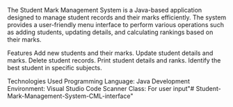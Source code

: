 
The Student Mark Management System is a Java-based application designed to manage student records and their marks efficiently. The system provides a user-friendly menu interface to perform various operations such as adding students, updating details, and calculating rankings based on their marks.

Features
Add new students and their marks.
Update student details and marks.
Delete student records.
Print student details and ranks.
Identify the best student in specific subjects.

Technologies Used
Programming Language: Java
Development Environment: Visual Studio Code
Scanner Class: For user input"# Student-Mark-Management-System-CML-interface" 
